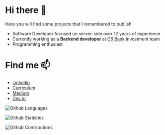 # Hi there 👋

Here you will find some projects that I remembered to publish

- Software Developer focused on server-side over 12 years of experience
- Currently working as a **Backend developer** at [C6 Bank](https://www.c6bank.com.br) investment team
- Programming enthusiast

# Find me 📫 

 - <a href="https://www.linkedin.com/in/ricardohsmello/" target="_blank">Linkedin</a>  
 - <a href="https://docs.google.com/document/d/1gM-9FUVwwBFKiLafSFalMJHBRVDAE9b9zKVQROJIou0/edit?usp=sharing" target="_blank">Curriculum</a> 
 - <a href="https://medium.com/@ricardohsmello" target="_blank">Medium</a>
 - <a href="https://dev.to/ricardohsmello" target="_blank">Dev.to</a>

![Github Languages](https://github-readme-stats.vercel.app/api/top-langs/?username=ricardohsmello&layout=compact&count_private=true)

![Github Statistics](https://github-readme-stats.vercel.app/api/?username=ricardohsmello&count_private=true&show_icons=true)

![Github Contributions](https://github-readme-streak-stats.herokuapp.com/?user=ricardohsmello&hide_border=true)



